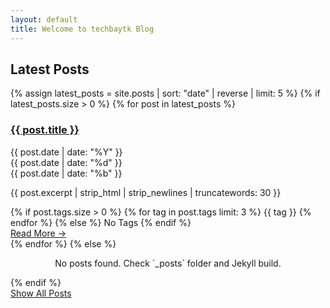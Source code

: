 ```yaml
---
layout: default
title: Welcome to techbaytk Blog
---
```


<section class="posts-list-section">
  <h2>Latest Posts</h2>
  <div class="posts-list-container">
    {% assign latest_posts = site.posts | sort: "date" | reverse | limit: 5 %} 
    {% if latest_posts.size > 0 %}
      {% for post in latest_posts %}
        <div class="post-item-card">
          <div class="post-item-header">
            <h3 class="post-item-title"><a href="{{ post.url | relative_url }}">{{ post.title }}</a></h3>
            <div class="post-item-date-bookmark">
            <div class="year">
              {{ post.date | date: "%Y" }}
            </div>
            <div class="day">
              {{ post.date | date: "%d" }}
            </div>
            <div class="month">
              {{ post.date | date: "%b" }}
            </div>
          </div>
         </div> 
          <div class="post-item-body">
            <div class="post-item-image" style="background-image: url('{{ post.featured_image | default: 'https://placehold.co/400x250/e0e0e0/333333?text=No+Image' }}');"></div>
            <p class="post-item-description">{{ post.excerpt | strip_html | strip_newlines | truncatewords: 30 }}</p> 
          </div>
          <div class="post-item-footer">
            <div class="post-item-tags">
              {% if post.tags.size > 0 %}
                {% for tag in post.tags limit: 3 %} 
                  <span class="post-item-tag-item">{{ tag }}</span>
                {% endfor %}
              {% else %}
                <span class="post-item-tag-item">No Tags</span>
              {% endif %}
            </div>
            <a href="{{ post.url | relative_url }}" class="read-more-button">Read More &rarr;</a>
          </div>
        </div>
      {% endfor %}
    {% else %}
      <p style="text-align: center; width: 100%;">No posts found. Check `_posts` folder and Jekyll build.</p>
    {% endif %}
  </div>
  <div class="show-all-posts">
    <a href="{{ '/archive' | relative_url }}" class="button">Show All Posts</a>
  </div>
</section>
